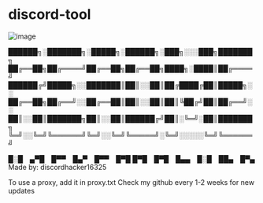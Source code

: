 # discord-tool
![image](https://github.com/discordhacker16325/discord-tool/assets/154688501/4ad192ef-26e4-47d8-9634-73840de7c03f)


██████╗░███████╗░█████╗░██████╗░███╗░░░███╗███████╗
██╔══██╗██╔════╝██╔══██╗██╔══██╗████╗░████║██╔════╝
██████╔╝█████╗░░███████║██║░░██║██╔████╔██║█████╗░░
██╔══██╗██╔══╝░░██╔══██║██║░░██║██║╚██╔╝██║██╔══╝░░
██║░░██║███████╗██║░░██║██████╔╝██║░╚═╝░██║███████╗
╚═╝░░╚═╝╚══════╝╚═╝░░╚═╝╚═════╝░╚═╝░░░░░╚═╝╚══════╝

█░█ ▄▀█ █▀▀ █▄▀ █▀▀ █▀█
█▀█ █▀█ █▄▄ █░█ ██▄ █▀▄ Made by: discordhacker16325

To use a proxy, add it in proxy.txt
Check my github every 1-2 weeks for new updates
